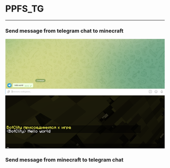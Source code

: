 # PPFS_TG
-------
### Send message from telegram chat to minecraft
![](https://raw.githubusercontent.com/BotClity/PPFS_TG/master/pictures/Screenshot_1.png)
![](https://raw.githubusercontent.com/BotClity/PPFS_TG/master/pictures/Screenshot_2.png)
### Send message from minecraft to telegram chat
